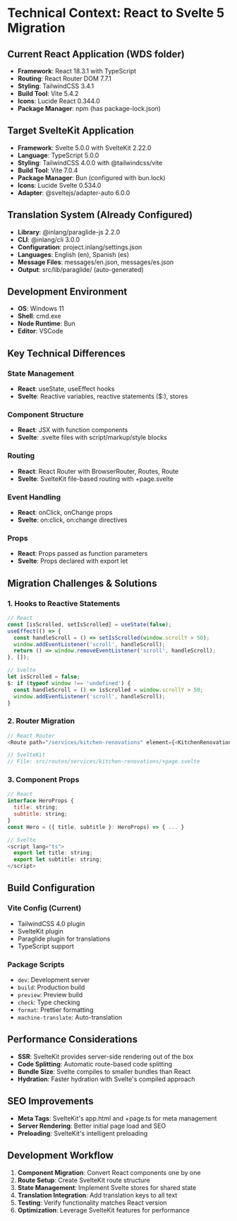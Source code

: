 # Technical Context: React to Svelte 5 Migration

## Current React Application (WDS folder)
- **Framework**: React 18.3.1 with TypeScript
- **Routing**: React Router DOM 7.7.1
- **Styling**: TailwindCSS 3.4.1
- **Build Tool**: Vite 5.4.2
- **Icons**: Lucide React 0.344.0
- **Package Manager**: npm (has package-lock.json)

## Target SvelteKit Application
- **Framework**: Svelte 5.0.0 with SvelteKit 2.22.0
- **Language**: TypeScript 5.0.0
- **Styling**: TailwindCSS 4.0.0 with @tailwindcss/vite
- **Build Tool**: Vite 7.0.4
- **Package Manager**: Bun (configured with bun.lock)
- **Icons**: Lucide Svelte 0.534.0
- **Adapter**: @sveltejs/adapter-auto 6.0.0

## Translation System (Already Configured)
- **Library**: @inlang/paraglide-js 2.2.0
- **CLI**: @inlang/cli 3.0.0
- **Configuration**: project.inlang/settings.json
- **Languages**: English (en), Spanish (es)
- **Message Files**: messages/en.json, messages/es.json
- **Output**: src/lib/paraglide/ (auto-generated)

## Development Environment
- **OS**: Windows 11
- **Shell**: cmd.exe
- **Node Runtime**: Bun
- **Editor**: VSCode

## Key Technical Differences

### State Management
- **React**: useState, useEffect hooks
- **Svelte**: Reactive variables, reactive statements ($:), stores

### Component Structure
- **React**: JSX with function components
- **Svelte**: .svelte files with script/markup/style blocks

### Routing
- **React**: React Router with BrowserRouter, Routes, Route
- **Svelte**: SvelteKit file-based routing with +page.svelte

### Event Handling
- **React**: onClick, onChange props
- **Svelte**: on:click, on:change directives

### Props
- **React**: Props passed as function parameters
- **Svelte**: Props declared with export let

## Migration Challenges & Solutions

### 1. Hooks to Reactive Statements
```javascript
// React
const [isScrolled, setIsScrolled] = useState(false);
useEffect(() => {
  const handleScroll = () => setIsScrolled(window.scrollY > 50);
  window.addEventListener('scroll', handleScroll);
  return () => window.removeEventListener('scroll', handleScroll);
}, []);

// Svelte
let isScrolled = false;
$: if (typeof window !== 'undefined') {
  const handleScroll = () => isScrolled = window.scrollY > 50;
  window.addEventListener('scroll', handleScroll);
}
```

### 2. Router Migration
```javascript
// React Router
<Route path="/services/kitchen-renovations" element={<KitchenRenovations />} />

// SvelteKit
// File: src/routes/services/kitchen-renovations/+page.svelte
```

### 3. Component Props
```javascript
// React
interface HeroProps {
  title: string;
  subtitle: string;
}
const Hero = ({ title, subtitle }: HeroProps) => { ... }

// Svelte
<script lang="ts">
  export let title: string;
  export let subtitle: string;
</script>
```

## Build Configuration

### Vite Config (Current)
- TailwindCSS 4.0 plugin
- SvelteKit plugin
- Paraglide plugin for translations
- TypeScript support

### Package Scripts
- `dev`: Development server
- `build`: Production build
- `preview`: Preview build
- `check`: Type checking
- `format`: Prettier formatting
- `machine-translate`: Auto-translation

## Performance Considerations
- **SSR**: SvelteKit provides server-side rendering out of the box
- **Code Splitting**: Automatic route-based code splitting
- **Bundle Size**: Svelte compiles to smaller bundles than React
- **Hydration**: Faster hydration with Svelte's compiled approach

## SEO Improvements
- **Meta Tags**: SvelteKit's app.html and +page.ts for meta management
- **Server Rendering**: Better initial page load and SEO
- **Preloading**: SvelteKit's intelligent preloading

## Development Workflow
1. **Component Migration**: Convert React components one by one
2. **Route Setup**: Create SvelteKit route structure
3. **State Management**: Implement Svelte stores for shared state
4. **Translation Integration**: Add translation keys to all text
5. **Testing**: Verify functionality matches React version
6. **Optimization**: Leverage SvelteKit features for performance
